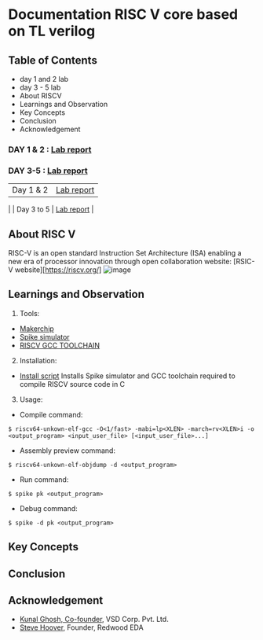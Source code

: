 # Documentation  RISC V core based on TL verilog 
## Table of Contents
- day 1 and 2 lab
- day 3 - 5 lab
- About RISCV
- Learnings and Observation
- Key Concepts
- Conclusion
- Acknowledgement

### DAY 1 & 2 : [Lab report](https://github.com/RISCV-MYTH-WORKSHOP/riscv_myth_workshop_nov22-amrithHN/tree/master/Day2)

### DAY 3-5 : [Lab report](https://github.com/RISCV-MYTH-WORKSHOP/riscv_myth_workshop_nov22-amrithHN/tree/master/Day3_5)

|         |            |
| ------------- |:-------------:| 
| Day 1 & 2     | [Lab report](https://github.com/RISCV-MYTH-WORKSHOP/riscv_myth_workshop_nov22-amrithHN/tree/master/Day2)
 |
| Day 3 to 5     |  [Lab report](https://github.com/RISCV-MYTH-WORKSHOP/riscv_myth_workshop_nov22-amrithHN/tree/master/Day3_5)      |



## About RISC V 
RISC-V is an open standard Instruction Set Architecture (ISA) enabling a new era of processor innovation through open collaboration
  website: [RSIC-V website][https://riscv.org/]
![image](https://riscv.org/wp-content/uploads/2020/06/riscv-color.svg)

## Learnings and Observation

1. Tools: 
- [Makerchip](www.makerchip.com)
- [Spike simulator](https://github.com/riscv-software-src/riscv-isa-sim)
- [RISCV GCC TOOLCHAIN](https://github.com/riscv-collab/riscv-gnu-toolchain)
  
2. Installation:
- [Install script](https://github.com/kunalg123/riscv_workshop_collaterals/blob/master/run.sh)
Installs Spike simulator and GCC toolchain required to  compile RISCV source code in C

3. Usage:

- Compile command:

```$ riscv64-unkown-elf-gcc -O<1/fast> -mabi=lp<XLEN> -march=rv<XLEN>i -o <output_program> <input_user_file> [<input_user_file>...]```

- Assembly preview command:

```$ riscv64-unkown-elf-objdump -d <output_program>```

- Run command:

```$ spike pk <output_program>```

- Debug command:

```$ spike -d pk <output_program> ```
  
## Key Concepts


## Conclusion

## Acknowledgement
- [Kunal Ghosh, Co-founder](https://github.com/kunalg123), VSD Corp. Pvt. Ltd.
- [Steve Hoover](https://github.com/stevehoover), Founder, Redwood EDA
